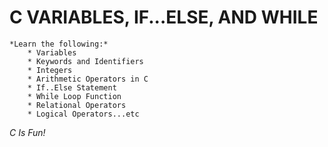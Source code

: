 # C VARIABLES, IF...ELSE, AND WHILE
    *Learn the following:*
        * Variables
        * Keywords and Identifiers
        * Integers
        * Arithmetic Operators in C
        * If..Else Statement
        * While Loop Function
        * Relational Operators
        * Logical Operators...etc
*C Is Fun!*
